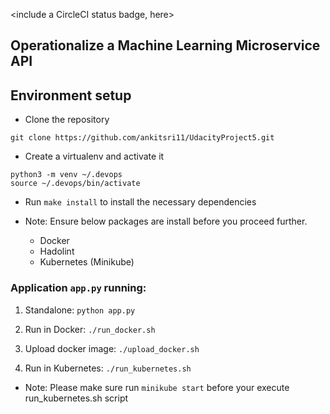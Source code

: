 <include a CircleCI status badge, here>

## Operationalize a Machine Learning Microservice API

## Environment setup

* Clone the repository

```
git clone https://github.com/ankitsri11/UdacityProject5.git
```

* Create a virtualenv and activate it

```
python3 -m venv ~/.devops
source ~/.devops/bin/activate
```
* Run `make install` to install the necessary dependencies

* Note: Ensure below packages are install before you proceed further.

  - Docker
  - Hadolint
  - Kubernetes (Minikube)

### Application `app.py` running:

1. Standalone:  `python app.py`
2. Run in Docker:  `./run_docker.sh`
3. Upload docker image: `./upload_docker.sh`

3. Run in Kubernetes:  `./run_kubernetes.sh`

* Note: Please make sure run `minikube start` before your execute run_kubernetes.sh script
